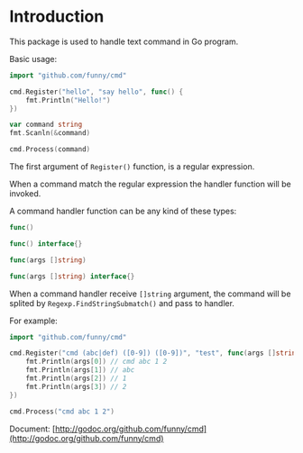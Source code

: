 Introduction
============

This package is used to handle text command in Go program.

Basic usage:

```go
import "github.com/funny/cmd"

cmd.Register("hello", "say hello", func() {
	fmt.Println("Hello!")
})

var command string
fmt.Scanln(&command)

cmd.Process(command)
```

The first argument of `Register()` function, is a regular expression. 

When a command match the regular expression the handler function will be invoked.

A command handler function can be any kind of these types:

```go
func()

func() interface{}

func(args []string)

func(args []string) interface{}
```

When a command handler receive `[]string` argument, the command will be splited by `Regexp.FindStringSubmatch()` and pass to handler.

For example:

```go
import "github.com/funny/cmd"

cmd.Register("cmd (abc|def) ([0-9]) ([0-9])", "test", func(args []string){
	fmt.Println(args[0]) // cmd abc 1 2
	fmt.Println(args[1]) // abc
	fmt.Println(args[2]) // 1
	fmt.Println(args[3]) // 2
})

cmd.Process("cmd abc 1 2")
```

Document: [http://godoc.org/github.com/funny/cmd](http://godoc.org/github.com/funny/cmd)